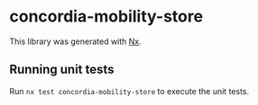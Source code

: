 # concordia-mobility-store

This library was generated with [Nx](https://nx.dev).

## Running unit tests

Run `nx test concordia-mobility-store` to execute the unit tests.
